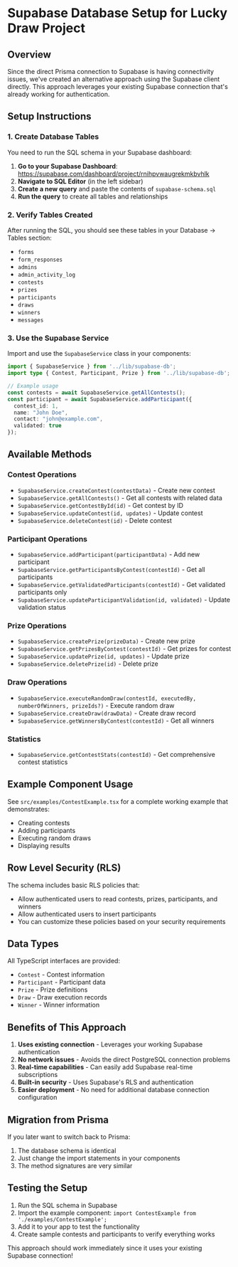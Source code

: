 # Supabase Database Setup for Lucky Draw Project

## Overview
Since the direct Prisma connection to Supabase is having connectivity issues, we've created an alternative approach using the Supabase client directly. This approach leverages your existing Supabase connection that's already working for authentication.

## Setup Instructions

### 1. Create Database Tables
You need to run the SQL schema in your Supabase dashboard:

1. **Go to your Supabase Dashboard**: https://supabase.com/dashboard/project/rnihpvwaugrekmkbvhlk
2. **Navigate to SQL Editor** (in the left sidebar)
3. **Create a new query** and paste the contents of `supabase-schema.sql`
4. **Run the query** to create all tables and relationships

### 2. Verify Tables Created
After running the SQL, you should see these tables in your Database → Tables section:
- `forms`
- `form_responses`
- `admins`
- `admin_activity_log`
- `contests`
- `prizes`
- `participants`
- `draws`
- `winners`
- `messages`

### 3. Use the Supabase Service
Import and use the `SupabaseService` class in your components:

```typescript
import { SupabaseService } from '../lib/supabase-db';
import type { Contest, Participant, Prize } from '../lib/supabase-db';

// Example usage
const contests = await SupabaseService.getAllContests();
const participant = await SupabaseService.addParticipant({
  contest_id: 1,
  name: "John Doe",
  contact: "john@example.com",
  validated: true
});
```

## Available Methods

### Contest Operations
- `SupabaseService.createContest(contestData)` - Create new contest
- `SupabaseService.getAllContests()` - Get all contests with related data
- `SupabaseService.getContestById(id)` - Get contest by ID
- `SupabaseService.updateContest(id, updates)` - Update contest
- `SupabaseService.deleteContest(id)` - Delete contest

### Participant Operations
- `SupabaseService.addParticipant(participantData)` - Add new participant
- `SupabaseService.getParticipantsByContest(contestId)` - Get all participants
- `SupabaseService.getValidatedParticipants(contestId)` - Get validated participants only
- `SupabaseService.updateParticipantValidation(id, validated)` - Update validation status

### Prize Operations
- `SupabaseService.createPrize(prizeData)` - Create new prize
- `SupabaseService.getPrizesByContest(contestId)` - Get prizes for contest
- `SupabaseService.updatePrize(id, updates)` - Update prize
- `SupabaseService.deletePrize(id)` - Delete prize

### Draw Operations
- `SupabaseService.executeRandomDraw(contestId, executedBy, numberOfWinners, prizeIds?)` - Execute random draw
- `SupabaseService.createDraw(drawData)` - Create draw record
- `SupabaseService.getWinnersByContest(contestId)` - Get all winners

### Statistics
- `SupabaseService.getContestStats(contestId)` - Get comprehensive contest statistics

## Example Component Usage

See `src/examples/ContestExample.tsx` for a complete working example that demonstrates:
- Creating contests
- Adding participants
- Executing random draws
- Displaying results

## Row Level Security (RLS)

The schema includes basic RLS policies that:
- Allow authenticated users to read contests, prizes, participants, and winners
- Allow authenticated users to insert participants
- You can customize these policies based on your security requirements

## Data Types

All TypeScript interfaces are provided:
- `Contest` - Contest information
- `Participant` - Participant data
- `Prize` - Prize definitions
- `Draw` - Draw execution records
- `Winner` - Winner information

## Benefits of This Approach

1. **Uses existing connection** - Leverages your working Supabase authentication
2. **No network issues** - Avoids the direct PostgreSQL connection problems
3. **Real-time capabilities** - Can easily add Supabase real-time subscriptions
4. **Built-in security** - Uses Supabase's RLS and authentication
5. **Easier deployment** - No need for additional database connection configuration

## Migration from Prisma

If you later want to switch back to Prisma:
1. The database schema is identical
2. Just change the import statements in your components
3. The method signatures are very similar

## Testing the Setup

1. Run the SQL schema in Supabase
2. Import the example component: `import ContestExample from './examples/ContestExample';`
3. Add it to your app to test the functionality
4. Create sample contests and participants to verify everything works

This approach should work immediately since it uses your existing Supabase connection!
